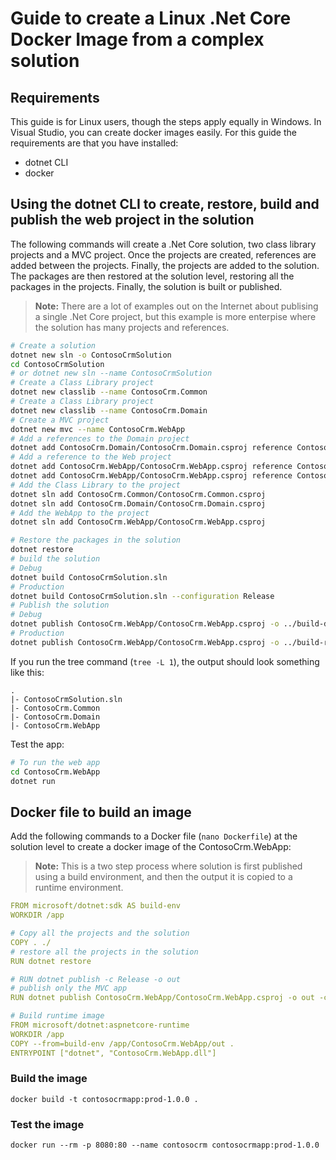 ﻿# Guide to create a Linux .Net Core Docker Image from a complex solution

## Requirements

This guide is for Linux users, though the steps apply equally in Windows. 
In Visual Studio, you can create docker images easily. For this guide the requirements are that you have installed:

- dotnet CLI
- docker

## Using the dotnet CLI to create, restore, build and publish the web project in the solution

The following commands will create a .Net Core solution, two class library projects and a MVC project. 
Once the projects are created, references are added between the projects. 
Finally, the projects are added to the solution. 
The packages are then restored at the solution level, restoring all the packages in the projects.
Finally, the solution is built or published.

> **Note:** There are a lot of examples out on the Internet about publising a single .Net Core project, but this example is more enterpise where the solution has many projects and references.


```bash
# Create a solution
dotnet new sln -o ContosoCrmSolution
cd ContosoCrmSolution
# or dotnet new sln --name ContosoCrmSolution
# Create a Class Library project
dotnet new classlib --name ContosoCrm.Common
# Create a Class Library project
dotnet new classlib --name ContosoCrm.Domain
# Create a MVC project
dotnet new mvc --name ContosoCrm.WebApp
# Add a references to the Domain project
dotnet add ContosoCrm.Domain/ContosoCrm.Domain.csproj reference ContosoCrm.Common/ContosoCrm.Common.csproj
# Add a reference to the Web project
dotnet add ContosoCrm.WebApp/ContosoCrm.WebApp.csproj reference ContosoCrm.Common/ContosoCrm.Common.csproj
dotnet add ContosoCrm.WebApp/ContosoCrm.WebApp.csproj reference ContosoCrm.Domain/ContosoCrm.Domain.csproj
# Add the Class Library to the project
dotnet sln add ContosoCrm.Common/ContosoCrm.Common.csproj
dotnet sln add ContosoCrm.Domain/ContosoCrm.Domain.csproj
# Add the WebApp to the project
dotnet sln add ContosoCrm.WebApp/ContosoCrm.WebApp.csproj

# Restore the packages in the solution
dotnet restore
# build the solution
# Debug
dotnet build ContosoCrmSolution.sln
# Production
dotnet build ContosoCrmSolution.sln --configuration Release
# Publish the solution
# Debug
dotnet publish ContosoCrm.WebApp/ContosoCrm.WebApp.csproj -o ../build-debug
# Production
dotnet publish ContosoCrm.WebApp/ContosoCrm.WebApp.csproj -o ../build-release -c Release
```

If you run the tree command (```tree -L 1```), the output should look something like this:

```text
.
|- ContosoCrmSolution.sln
|- ContosoCrm.Common
|- ContosoCrm.Domain
|- ContosoCrm.WebApp
```

Test the app:

```bash
# To run the web app
cd ContosoCrm.WebApp
dotnet run
```



## Docker file to build an image

Add the following commands to a Docker file (```nano Dockerfile```) at the solution level to create a docker image of the ContosoCrm.WebApp:

> **Note:** This is a two step process where solution is first published using a build environment, and then the output it is copied to a runtime environment.

```yaml
FROM microsoft/dotnet:sdk AS build-env
WORKDIR /app

# Copy all the projects and the solution
COPY . ./
# restore all the projects in the solution
RUN dotnet restore

# RUN dotnet publish -c Release -o out
# publish only the MVC app
RUN dotnet publish ContosoCrm.WebApp/ContosoCrm.WebApp.csproj -o out -c Release

# Build runtime image
FROM microsoft/dotnet:aspnetcore-runtime
WORKDIR /app
COPY --from=build-env /app/ContosoCrm.WebApp/out .
ENTRYPOINT ["dotnet", "ContosoCrm.WebApp.dll"]
```

### Build the image

```
docker build -t contosocrmapp:prod-1.0.0 .
```

### Test the image

```
docker run --rm -p 8080:80 --name contosocrm contosocrmapp:prod-1.0.0
```
